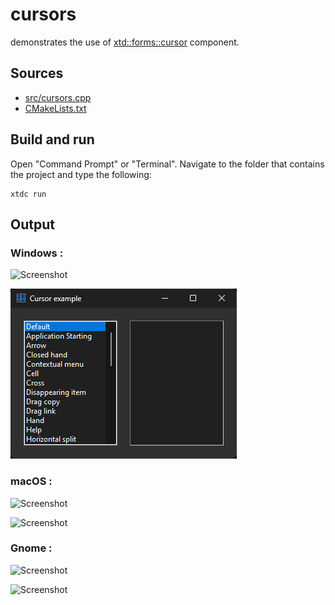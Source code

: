 # cursors

demonstrates the use of [xtd::forms::cursor](https://gammasoft71.github.io/xtd/reference_guides/latest/classxtd_1_1forms_1_1cursor.html) component.

## Sources

* [src/cursors.cpp](src/cursors.cpp)
* [CMakeLists.txt](CMakeLists.txt)

## Build and run

Open "Command Prompt" or "Terminal". Navigate to the folder that contains the project and type the following:

```shell
xtdc run
```

## Output

### Windows :

![Screenshot](../../../../docs/pictures/examples/cursors_w.png)

![Screenshot](../../../../docs/pictures/examples/cursors_wd.png)

### macOS :

![Screenshot](../../../../docs/pictures/examples/cursors_m.png)

![Screenshot](../../../../docs/pictures/examples/cursors_md.png)

### Gnome :

![Screenshot](../../../../docs/pictures/examples/cursors_g.png)

![Screenshot](../../../../docs/pictures/examples/cursors_gd.png)

